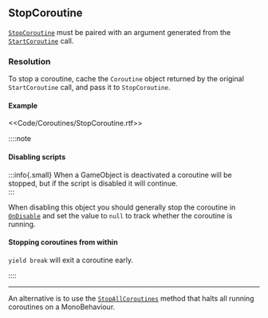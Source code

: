 ## StopCoroutine

[`StopCoroutine`](https://docs.unity3d.com/ScriptReference/MonoBehaviour.StopCoroutine.html) must be paired with an argument generated from the [`StartCoroutine`](https://docs.unity3d.com/ScriptReference/MonoBehaviour.StartCoroutine.html) call.  

### Resolution
To stop a coroutine, cache the `Coroutine` object returned by the original `StartCoroutine` call, and pass it to `StopCoroutine`.  

#### Example
<<Code/Coroutines/StopCoroutine.rtf>>

::::note
#### Disabling scripts

:::info{.small}
When a GameObject is deactivated a coroutine will be stopped, but if the script is disabled it will continue.  
:::

When disabling this object you should generally stop the coroutine in [`OnDisable`](https://docs.unity3d.com/ScriptReference/MonoBehaviour.OnDisable.html) and set the value to `null` to track whether the coroutine is running. 

#### Stopping coroutines from within
`yield break` will exit a coroutine early.  

::::  

---  

An alternative is to use the [`StopAllCoroutines`](https://docs.unity3d.com/ScriptReference/MonoBehaviour.StopAllCoroutines.html) method that halts all running coroutines on a MonoBehaviour.
